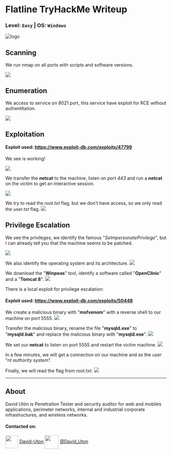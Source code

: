# Flatline TryHackMe Writeup
### Level: `Easy` | OS: `Windows`

![logo](0.png)

## Scanning
We run nmap on all ports with scripts and software versions.

![](1.png)

## Enumeration
We access to service on 8021 port, this service have exploit for RCE without authentitation.

![](2.png)


## Exploitation

#### Exploit used: https://www.exploit-db.com/exploits/47799 

We see is working! 

![](3.png)

We transfer the **netcat** to the machine, listen on port *443* and run a **netcat** on the victim to get an interactive session.

![](4.png)

We try to read the *root.txt* flag, but we don't have access, so we only read the *user.txt* flag.
![](5.png)


## Privilege Escalation
We see the privileges, we identify the famous "*SeImpersonatePrivilege*", but I can already tell you that the machine seems to be patched.

![](6.png)

We also identify the operating system and its architecture.
![](7.png)

We download the "**Winpeas**" tool, identify a software called "**OpenClinic**" and a "**Tomcat 8**".
![](8.png)

There is a local exploit for privilege escalation:
#### Exploit used: https://www.exploit-db.com/exploits/50448

We create a malicious binary with "**msfvenom**" with a reverse shell to our machine on port 5555.
![](9.png)

Transfer the malicious binary, rename the file "**mysqld.exe**" to "**mysqld.bak**" and replace the malicious binary with "**mysqld.exe**".
![](10.png)

We set our **netcat** to listen on port 5555 and restart the victim machine.
![](11.png)

In a few minutes, we will get a connection on our machine and as the user "*nt authority system*".

Finally, we will read the flag from *root.txt*.
![](12.png)

---
## About

David Utón is Penetration Tester and security auditor for web and mobiles applications, perimeter networks, internal and industrial corporate infrastructures, and wireless networks.

#### Contacted on:

<img src='https://m3n0sd0n4ld.github.io/imgs/linkedin.png' width='40' align='center'> [David-Uton](https://www.linkedin.com/in/david-uton/)
<img src='https://m3n0sd0n4ld.github.io/imgs/twitter.png' width='43' align='center'> [@David_Uton](https://twitter.com/David_Uton)
